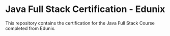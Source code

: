 # Java Full Stack Certification - Edunix
This repository contains the certification for the Java Full Stack Course completed from Edunix.
